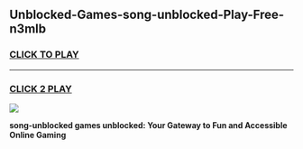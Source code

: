
## Unblocked-Games-song-unblocked-Play-Free-n3mlb
<h3>
<a href="https://premium76.site?title=song-unblocked&ref=20M">CLICK TO PLAY</a></h3>
<hr>

<h3>
<a href="https://premium76.site?title=song-unblocked&ref=20M">CLICK 2 PLAY</a>
  
</h3>

<a href="https://premium76.site?title=song-unblocked&ref=19M"><img src="https://clearcache.store/games.png"></a>


**song-unblocked games unblocked: Your Gateway to Fun and Accessible Online Gaming**
